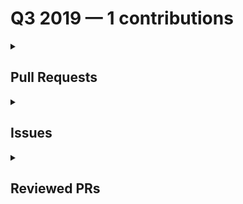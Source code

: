 # Q3 2019 — 1 contributions

<details>
  <summary><h2>Pull Requests</h2></summary>
<table style='width:100%; table-layout:fixed;'>
  <thead>
    <tr>
      <th style='width:5%;'>No.</th>
      <th style='width:20%;'>Project Name</th>
      <th style='width:20%;'>Title</th>
      <th style='width:35%;'>Description</th>
      <th style='width:20%;'>Date</th>
    </tr>
  </thead>
  <tbody>
    <tr>
      <td>1.</td>
      <td>brittanyrw/emojipages</td>
      <td><a href='https://github.com/brittanyrw/emojipages/pull/183'>Add Jurassic Park</a></td>
      <td>- [X ] 👍 My pull request has a descriptive title (such as `Added Matilda` or `Added all of Jane Austen's books`)
- [X ] 🕵🏽‍♀️ I have searched the `data.js` file and confirmed I am not adding a duplicate entry.
- [X ] 💜 I have checked Issues and Pull Requests to confirm I am not adding a duplicate entry that is pending approval.
- [ X] 🖍️ I have placed the new books(s) or play(s) in alphabetical order based on `title` inside of the `data.js` file. 
- [X ] 4️⃣ I have at least four emojis listed under `emojiImgs`
- [X ] 6️⃣ I have a maximum of six emojis listed under `emojiImgs`.
- [ X] ⭐ My genres are all inside of square brackets `[ ]` and each are individually wrapped in quotation marks and have a comma between each one. (such as submitting this `"genres": ["fantasy", "children", "adventure"]` and not this `"genres":["fantasy, children, adventure"]`). 
- [ X] 💜 I have used genres from this [genre.md](https://github.com/brittanyrw/emojipages/blob/master/genres.md) file or if I want to use genres not in this file already, I have added them to this file in alphabetical order.
- [X ] 📅 I have added a single year under `year`. 

Closes #65




</td>
      <td>2019-09-30</td>
    </tr>
  </tbody>
</table>
</details>

<details>
  <summary><h2>Issues</h2></summary>
No contribution in this quarter.
</details>

<details>
  <summary><h2>Reviewed PRs</h2></summary>
No contribution in this quarter.
</details>

